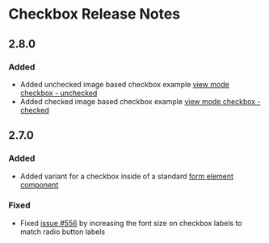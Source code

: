 <!-- Release notes authoring guidelines: http://keepachangelog.com/ -->

# Checkbox Release Notes

## 2.8.0

### Added
- Added unchecked image based checkbox example [view mode checkbox - unchecked](components/checkbox/?state=view-mode-unchecked&variant=form-element)
- Added checked image based checkbox example [view mode checkbox - checked](components/checkbox/?state=view-mode-checked&variant=form-element)

## 2.7.0

### Added
- Added variant for a checkbox inside of a standard [form element component](/components/checkbox/?variant=form-element)

### Fixed
- Fixed [issue #556](https://github.com/salesforce-ux/design-system/issues/556) by increasing the font size on checkbox labels to match radio button labels

